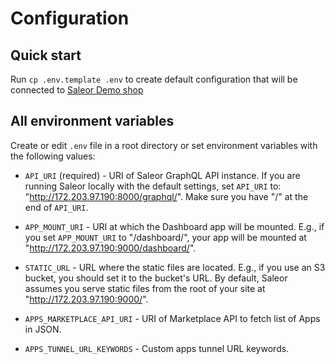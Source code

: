 # Configuration

## Quick start

Run `cp .env.template .env` to create default configuration that will be connected to [Saleor Demo shop](https://demo.saleor.io/dashboard/)

## All environment variables

Create or edit `.env` file in a root directory or set environment variables with the following values:

- `API_URI` (required) - URI of Saleor GraphQL API instance.
  If you are running Saleor locally with the default settings, set `API_URI` to: "http://172.203.97.190:8000/graphql/".
  Make sure you have "/" at the end of `API_URI`.

- `APP_MOUNT_URI` - URI at which the Dashboard app will be mounted.
  E.g., if you set `APP_MOUNT_URI` to "/dashboard/", your app will be mounted at "http://172.203.97.190:9000/dashboard/".

- `STATIC_URL` - URL where the static files are located.
  E.g., if you use an S3 bucket, you should set it to the bucket's URL. By default, Saleor assumes you serve static files from the root of your site at "http://172.203.97.190:9000/".

- `APPS_MARKETPLACE_API_URI` - URI of Marketplace API to fetch list of Apps in JSON.

- `APPS_TUNNEL_URL_KEYWORDS` - Custom apps tunnel URL keywords.
